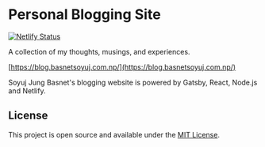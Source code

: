 # Personal Blogging Site

[![Netlify Status](https://api.netlify.com/api/v1/badges/a91a534f-2aec-4597-8ecb-122e3e0a43dd/deploy-status)](https://app.netlify.com/sites/sjbblogs/deploys)

A collection of my thoughts, musings, and experiences.

[https://blog.basnetsoyuj.com.np/](https://blog.basnetsoyuj.com.np/)

Soyuj Jung Basnet's blogging website is powered by Gatsby, React, Node.js and Netlify.

## License

This project is open source and available under the [MIT License](LICENSE).